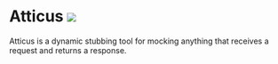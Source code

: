 # Atticus ![](https://github.com/ndtelles/atticus/workflows/Tests/badge.svg)
Atticus is a dynamic stubbing tool for mocking anything that receives a request and returns a response.
